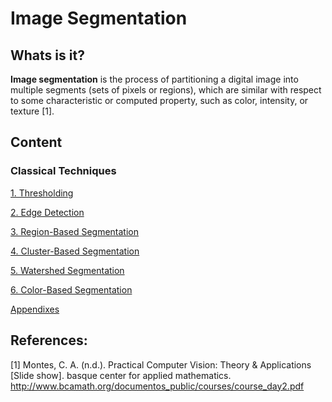 # Image Segmentation

## Whats is it?

<b>Image segmentation</b> is the process of partitioning a digital image into
multiple segments (sets of pixels or regions), which are similar with respect
to some characteristic or computed property, such as color, intensity, or
texture [1].

## Content

### Classical Techniques

[1. Thresholding](https://github.com/Rogerio-Chaves/Image_Segmentation/tree/readme/001_Classical_Techniques/001_Thresholding)

[2. Edge Detection](https://github.com/Rogerio-Chaves/Image_Segmentation/tree/readme/001_Classical_Techniques/002_Edge_Detection)

[3. Region-Based Segmentation](https://github.com/Rogerio-Chaves/Image_Segmentation/tree/readme/001_Classical_Techniques/003_Region-Based_Segmentation)

[4. Cluster-Based Segmentation](https://github.com/Rogerio-Chaves/Image_Segmentation/tree/readme/001_Classical_Techniques/004_Cluster-Based_Segmentation)

[5. Watershed Segmentation](https://github.com/Rogerio-Chaves/Image_Segmentation/tree/readme/001_Classical_Techniques/005_Watershed_Segmentation)

[6. Color-Based Segmentation](https://github.com/Rogerio-Chaves/Image_Segmentation/tree/readme/001_Classical_Techniques/006_Color-Based_Segmentation)

[Appendixes](https://github.com/Rogerio-Chaves/Image_Segmentation/tree/readme/001_Classical_Techniques/Appendixes)

## References:

[1] Montes, C. A. (n.d.). Practical Computer Vision: Theory & Applications [Slide show]. basque center for applied mathematics. http://www.bcamath.org/documentos_public/courses/course_day2.pdf
